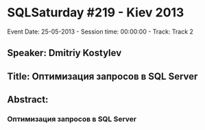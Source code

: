 # SQLSaturday #219 - Kiev 2013
Event Date: 25-05-2013 - Session time: 00:00:00 - Track: Track 2
## Speaker: Dmitriy Kostylev
## Title: Оптимизация запросов в SQL Server
## Abstract:
### Оптимизация запросов в SQL Server
